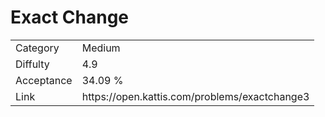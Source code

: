 # Exact Change

<table>
    <tr>
        <td>Category</td>
        <td>Medium</td>
    </tr>
    <tr>
        <td>Diffulty</td>
        <td>4.9</td>
    </tr>
    <tr>
        <td>Acceptance</td>
        <td>34.09 %</td>
    </tr>
    <tr>
        <td>Link</td>
        <td>https://open.kattis.com/problems/exactchange3</td>
    </tr>
</table>